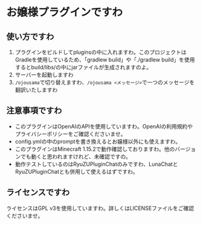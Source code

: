 # お嬢様プラグインですわ

## 使い方ですわ

1. プラグインをビルドしてpluginsの中に入れますわ。このプロジェクトはGradleを使用しているため、「gradlew build」や「./gradlew build」を使用するとbuild/libs/の中にjarファイルが生成されますのよ。
2. サーバーを起動しますわ
3. `/ojousama`で切り替えますわ、`/ojousama <メッセージ>`で一つのメッセージを翻訳いたしますわ

## 注意事項ですわ

- このプラグインはOpenAIのAPIを使用していますわ。OpenAIの利用規約やプライバシーポリシーをご確認くださいませ。
- config.ymlの中のpromptを書き換えるとお嬢様以外にも使えますわ。
- このプラグインはMinecraft 1.15.2で動作確認しておりますわ。他のバージョンでも動くと思われますけれど、未確認ですの。
- 動作テストしているのはRyuZUPluginChatのみですわ、LunaChatとRyuZUPluginChatとも併用して使えるはずですわ。

## ライセンスですわ

ライセンスはGPL v3を使用していますわ。詳しくはLICENSEファイルをご確認くださいませ。
